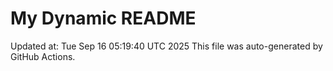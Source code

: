 # My Dynamic README
Updated at: Tue Sep 16 05:19:40 UTC 2025
This file was auto-generated by GitHub Actions.
